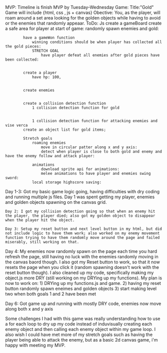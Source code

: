 MVP: Timeline is finish MVP by Tuesday-Wednesday
    Game: Title:"Gold"
        Game will include {html, css , js + canvas}
        Obective: You, as the player, will roam around a set area looking for the golden objects while having to avoid or the enemies that randomly appeaar.
        ToDo: Js 
            create a gameBoard 
                create a safe area for player at start of game:
                randomly spawn enemies and gold:
            
            have a gameWon function 
                winning conditions should be when player has collected all the gold pieces:
                STRETCH GOAL 
                    have player defeat all enemies after gold pieces have been collected:
                
            
            create a player
                have hp: 100,

            
            create enemies 
                
            
            create a collision detection function 
                1 collision detection function for gold 

                
                1 collision detection function for attacking enemies and vise verca 
            create an object list for gold items;
            
            Stretch goals 
                roaming enemies
                    move in circular patter along x and y axis:
                    detect when player is close to both gold and enemy and have the enemy follow and attack player:
                
                animations 
                    download sprite api for animations:
                    melee animations to have player and enemies swing sword:
                local storage highscore saving:

Day 1-3: Got my basic game logic going, having difficulties with dry coding and running multiple js files. Day 1 was spent getting my player, enemies and golden objects spawning on the canvas grid. 
    
    Day 2: I got my collision detection going so that when an enemy hit the player, the player died; also got my golden object to disappear when the player hit the object.
    
    Day 3: Setup my reset button and next level button in my html, but did not include logic to have them work; also worked on my enemy movement function trying to have them randomly move around the page and failed miserably, still working on that.

Day 4:  My enemies now randomly spawn on the page each time you hard refresh the page, still having no luck with the enemies randomly moving in the canvas baord though. I also got my Reset button to work, so that it now resets the page when you click it (random spawning doesn't work with the reset button though). I also cleaned up my code, specifically making my object.js more DRY (still working on my DRYing up my functions).
My plan is now to work on: 1) DRYing up my functions.js and game.
                           2) having my reset button randomly spawn eneimes and golden objects
                           3) start making level two when both goals 1 and 2 have been met

Day 6: Got game up and running with mostly DRY code, enemies now move along both x and y axis

Some challenges I had with this game was really understanding how to use a for each loop to dry up my code instead of induvisually creating each enemy object and then calling each enemy object within my game loop. I also wish I could have met more of my stretch goals such as having the player being able to attack the enemy, but as a basic 2d canvas game, i'm happy with meeting my MVP.